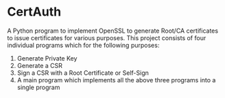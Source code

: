 # CertAuth
A Python program to implement OpenSSL to generate Root/CA certificates to issue certificates for various purposes. This project consists of four individual programs which for the following purposes:
1. Generate Private Key
2. Generate a CSR
3. Sign a CSR with a Root Certificate or Self-Sign
4. A main program which implements all the above three programs into a single program
